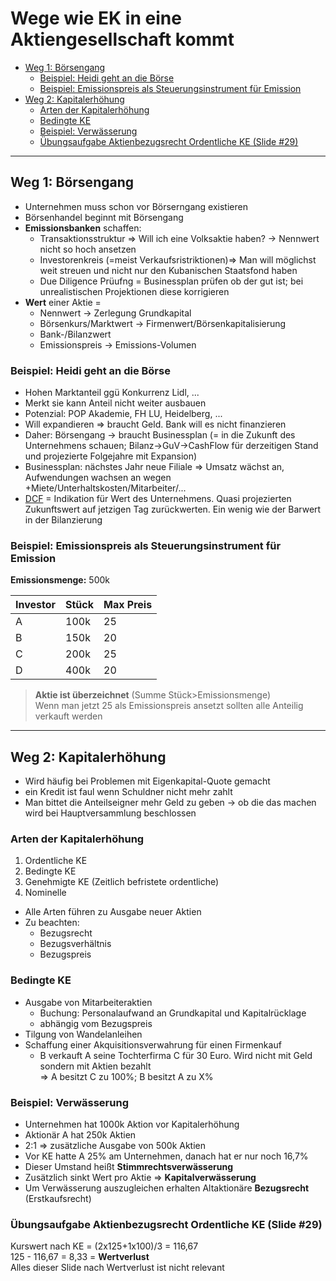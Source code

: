 


# Wege wie EK in eine Aktiengesellschaft kommt

<!-- TOC depthFrom:2 depthTo:6 withLinks:1 updateOnSave:1 orderedList:0 -->

- [Weg 1: Börsengang](#weg-1-börsengang)
	- [Beispiel: Heidi geht an die Börse](#beispiel-heidi-geht-an-die-börse)
	- [Beispiel: Emissionspreis als Steuerungsinstrument für Emission](#beispiel-emissionspreis-als-steuerungsinstrument-für-emission)
- [Weg 2: Kapitalerhöhung](#weg-2-kapitalerhöhung)
	- [Arten der Kapitalerhöhung](#arten-der-kapitalerhöhung)
	- [Bedingte KE](#bedingte-ke)
	- [Beispiel: Verwässerung](#beispiel-verwässerung)
	- [Übungsaufgabe Aktienbezugsrecht Ordentliche KE (Slide \#29)](#übungsaufgabe-aktienbezugsrecht-ordentliche-ke-slide-29)

<!-- /TOC -->

---

## Weg 1: Börsengang

- Unternehmen muss schon vor Börserngang existieren
- Börsenhandel beginnt mit Börsengang
- **Emissionsbanken** schaffen:
  - Transaktionsstruktur &rArr; Will ich eine Volksaktie haben? &rarr; Nennwert nicht so hoch ansetzen
  - Investorenkreis (=meist Verkaufsristriktionen)&rArr; Man will möglichst weit streuen und nicht nur den Kubanischen Staatsfond haben
  - Due Diligence Prüufng = Businessplan prüfen ob der gut ist; bei unrealistischen Projektionen diese korrigieren
- **Wert** einer Aktie =
  - Nennwert &rarr; Zerlegung Grundkapital
  - Börsenkurs/Marktwert &rarr; Firmenwert/Börsenkapitalisierung
  - Bank-/Bilanzwert
  - Emissionspreis &rarr; Emissions-Volumen


### Beispiel: Heidi geht an die Börse

- Hohen Marktanteil ggü Konkurrenz Lidl, ...
- Merkt sie kann Anteil nicht weiter ausbauen
- Potenzial: POP Akademie, FH LU, Heidelberg, ...
- Will expandieren &rArr; braucht Geld. Bank will es nicht finanzieren
- Daher: Börsengang &rarr; braucht Businessplan (= in die Zukunft des Unternehmens schauen; Bilanz&rarr;GuV&rarr;CashFlow für derzeitigen Stand und projezierte Folgejahre mit Expansion)
- Businessplan: nächstes Jahr neue Filiale &rArr; Umsatz wächst an, Aufwendungen wachsen an wegen +Miete/Unterhaltskosten/Mitarbeiter/...
- [DCF](http://www.investopedia.com/terms/d/dcf.asp) = Indikation für Wert des Unternehmens. Quasi projezierten Zukunftswert auf jetzigen Tag zurückwerten. Ein wenig wie der Barwert in der Bilanzierung

### Beispiel: Emissionspreis als Steuerungsinstrument für Emission

**Emissionsmenge:** 500k

| Investor    | Stück    | Max Preis    |
| :------------- | :------------- |:------------- |
| A      | 100k      | 25      |
| B      | 150k      | 20      |
| C      | 200k      | 25      |
| D      | 400k      | 20      |

> **Aktie ist überzeichnet** (Summe Stück>Emissionsmenge)<br>Wenn man jetzt 25 als Emissionspreis ansetzt sollten alle Anteilig verkauft werden

---

## Weg 2: Kapitalerhöhung

- Wird häufig bei Problemen mit Eigenkapital-Quote gemacht
- ein Kredit ist faul wenn Schuldner nicht mehr zahlt
- Man bittet die Anteilseigner mehr Geld zu geben &rarr; ob die das machen wird bei Hauptversammlung beschlossen

### Arten der Kapitalerhöhung

1. Ordentliche KE
2. Bedingte KE
3. Genehmigte KE (Zeitlich befristete ordentliche)
4. Nominelle


- Alle Arten führen zu Ausgabe neuer Aktien
- Zu beachten:
  - Bezugsrecht
  - Bezugsverhältnis
  - Bezugspreis

### Bedingte KE

- Ausgabe von Mitarbeiteraktien
  - Buchung: Personalaufwand an Grundkapital und Kapitalrücklage
  - abhängig vom Bezugspreis
- Tilgung von Wandelanleihen
- Schaffung einer Akquisitionsverwahrung für einen Firmenkauf
  - B verkauft A seine Tochterfirma C für 30 Euro. Wird nicht mit Geld sondern mit Aktien bezahlt <br>&rArr; A besitzt C zu 100%; B besitzt A zu X%


### Beispiel: Verwässerung

- Unternehmen hat 1000k Aktion vor Kapitalerhöhung
- Aktionär A hat 250k Aktien
-  2:1 &rArr; zusätzliche Ausgabe von 500k Aktien
- Vor KE hatte A 25% am Unternehmen, danach hat er nur noch 16,7%
- Dieser Umstand heißt **Stimmrechtsverwässerung**
- Zusätzlich sinkt Wert pro Aktie &rArr; **Kapitalverwässerung**
- Um Verwässerung auszugleichen erhalten Altaktionäre **Bezugsrecht** (Erstkaufsrecht)


### Übungsaufgabe Aktienbezugsrecht Ordentliche KE (Slide \#29)

Kurswert nach KE = (2x125+1x100)/3 = 116,67
<br>
125 - 116,67 = 8,33 = **Wertverlust**
<br>
Alles dieser Slide nach Wertverlust ist nicht relevant
